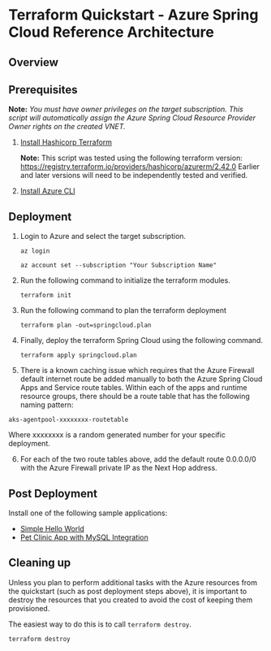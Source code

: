 # Terraform Quickstart - Azure Spring Cloud Reference Architecture

## Overview

## Prerequisites

**Note:** *You must have owner privileges on the target subscription. This script will automatically assign the Azure Spring Cloud Resource Provider Owner rights on the created VNET.*

1. [Install Hashicorp Terraform](https://www.terraform.io/downloads.html)

    **Note:** This script was tested using the following terraform version:
    https://registry.terraform.io/providers/hashicorp/azurerm/2.42.0
    Earlier and later versions will need to be independently tested and verified.

2. [Install Azure CLI](https://docs.microsoft.com/en-us/cli/azure/install-azure-cli)

## Deployment

1. Login to Azure and select the target subscription.

    ```azurecli
    az login

    az account set --subscription "Your Subscription Name"
    ```

2. Run the following command to initialize the terraform modules.

    ```azurecli
    terraform init
    ```

3. Run the following command to plan the terraform deployment

    ```azurecli
    terraform plan -out=springcloud.plan
    ````

4. Finally, deploy the terraform Spring Cloud using the following command.

    ```azurecli
    terraform apply springcloud.plan
    ````
5. There is a known caching issue which requires that the Azure Firewall default internet route be added manually to both the Azure Spring Cloud Apps and Service route tables. Within each of the apps and runtime resource groups, there should be a route table that has the following naming pattern:

```azurecli
aks-agentpool-xxxxxxxx-routetable
```
Where xxxxxxxx is a random generated number for your specific deployment.

6. For each of the two route tables above, add the default route 0.0.0.0/0 with the Azure Firewall private IP as the Next Hop address.

## Post Deployment

Install one of the following sample applications:
* [Simple Hello World](https://docs.microsoft.com/en-us/azure/spring-cloud/spring-cloud-quickstart?tabs=Azure-CLI&pivots=programming-language-java)
* [Pet Clinic App with MySQL Integration](https://github.com/azure-samples/spring-petclinic-microservices)

## Cleaning up

Unless you plan to perform additional tasks with the Azure resources from the quickstart (such 
as post deployment steps above), it is important to destroy the resources that you created 
to avoid the cost of keeping them provisioned.

The easiest way to do this is to call `terraform destroy`.

```azurecli
terraform destroy
```
